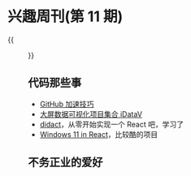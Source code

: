 # 兴趣周刊(第 11 期)


<!--more-->
{{<figure src="" title="">}}

## 代码那些事
* [GitHub 加速技巧](https://mp.weixin.qq.com/s?__biz=MzUxNjg4NDEzNA==&mid=2247496577&idx=1&sn=0e51c7bb103edc9a9a1dda7a9012aee0&chksm=f9a22048ced5a95e05b7edd590a500f38bf75ec42024d84c3a2be27e1f06c03369308610a93a&scene=21#wechat_redirect)
* [大屏数据可视化项目集合 iDataV](https://github.com/yyhsong/iDataV)
* [didact](https://github.com/pomber/didact)，从零开始实现一个 React 吧，学习了
* [Windows 11 in React](https://win11.blueedge.me/)，比较酷的项目

## 不务正业的爱好

